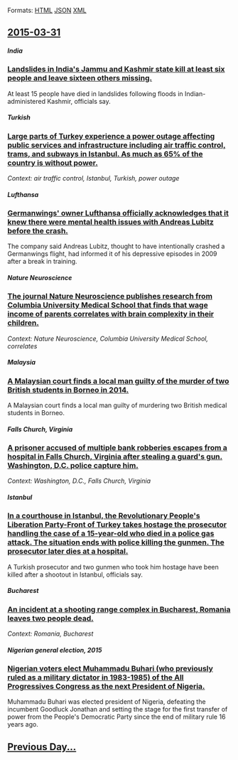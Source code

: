 
Formats: [HTML](2015/03/31/index.html)  [JSON](2015/03/31/index.json)  [XML](2015/03/31/index.xml)  

## [2015-03-31](/news/2015/03/31/index.md)

##### India
### [Landslides in India's Jammu and Kashmir state kill at least six people and leave sixteen others missing. ](/news/2015/03/31/landslides-in-india-s-jammu-and-kashmir-state-kill-at-least-six-people-and-leave-sixteen-others-missing.md)
At least 15 people have died in landslides following floods in Indian-administered Kashmir, officials say.

##### Turkish
### [Large parts of Turkey experience a power outage affecting public services and infrastructure including air traffic control, trams, and subways in Istanbul. As much as 65% of the country is without power. ](/news/2015/03/31/large-parts-of-turkey-experience-a-power-outage-affecting-public-services-and-infrastructure-including-air-traffic-control-trams-and-subwa.md)
_Context: air traffic control, Istanbul, Turkish, power outage_

##### Lufthansa
### [Germanwings' owner Lufthansa officially acknowledges that it knew there were mental health issues with Andreas Lubitz before the crash. ](/news/2015/03/31/germanwings-owner-lufthansa-officially-acknowledges-that-it-knew-there-were-mental-health-issues-with-andreas-lubitz-before-the-crash.md)
The company said Andreas Lubitz, thought to have intentionally crashed a Germanwings flight, had informed it of his depressive episodes in 2009 after a break in training.

##### Nature Neuroscience
### [The journal Nature Neuroscience publishes research from Columbia University Medical School that finds that wage income of parents correlates with brain complexity in their children. ](/news/2015/03/31/the-journal-nature-neuroscience-publishes-research-from-columbia-university-medical-school-that-finds-that-wage-income-of-parents-correlates.md)
_Context: Nature Neuroscience, Columbia University Medical School, correlates_

##### Malaysia
### [A Malaysian court finds a local man guilty of the murder of two British students in Borneo in 2014. ](/news/2015/03/31/a-malaysian-court-finds-a-local-man-guilty-of-the-murder-of-two-british-students-in-borneo-in-2014.md)
A Malaysian court finds a local man guilty of murdering two British medical students in Borneo.

##### Falls Church, Virginia
### [A prisoner accused of multiple bank robberies escapes from a hospital in Falls Church, Virginia after stealing a guard's gun. Washington, D.C. police capture him. ](/news/2015/03/31/a-prisoner-accused-of-multiple-bank-robberies-escapes-from-a-hospital-in-falls-church-virginia-after-stealing-a-guard-s-gun-washington-d.md)
_Context: Washington, D.C., Falls Church, Virginia_

##### Istanbul
### [In a courthouse in Istanbul, the Revolutionary People's Liberation Party-Front of Turkey takes hostage the prosecutor handling the case of a 15-year-old who died in a police gas attack. The situation ends with police killing the gunmen. The prosecutor later dies at a hospital. ](/news/2015/03/31/in-a-courthouse-in-istanbul-the-revolutionary-people-s-liberation-partyafront-of-turkey-takes-hostage-the-prosecutor-handling-the-case-of.md)
A Turkish prosecutor and two gunmen who took him hostage have been killed after a shootout in Istanbul, officials say.

##### Bucharest
### [An incident at a shooting range complex in Bucharest, Romania leaves two people dead. ](/news/2015/03/31/an-incident-at-a-shooting-range-complex-in-bucharest-romania-leaves-two-people-dead.md)
_Context: Romania, Bucharest_

##### Nigerian general election, 2015
### [Nigerian voters elect Muhammadu Buhari (who previously ruled as a military dictator in 1983-1985) of the All Progressives Congress as the next President of Nigeria. ](/news/2015/03/31/nigerian-voters-elect-muhammadu-buhari-who-previously-ruled-as-a-military-dictator-in-1983-1985-of-the-all-progressives-congress-as-the-ne.md)
Muhammadu Buhari was elected president of Nigeria, defeating the incumbent Goodluck Jonathan and setting the stage for the first transfer of power from the People&#039;s Democratic Party since the end of military rule 16 years ago.

## [Previous Day...](/news/2015/03/30/index.md)

